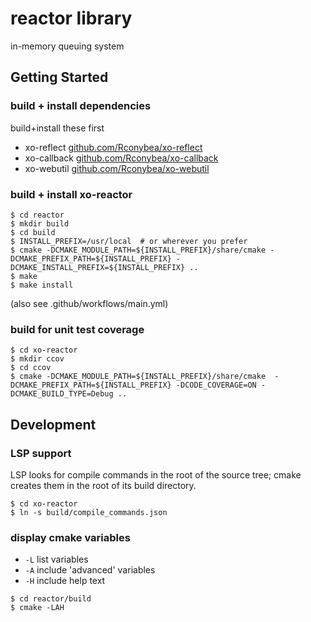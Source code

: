 # reactor library

in-memory queuing system

## Getting Started

### build + install dependencies

build+install these first

- xo-reflect [github.com/Rconybea/xo-reflect](https://github.com/Rconybea/reflect)
- xo-callback [github.com/Rconybea/xo-callback](https://github.com/Rconybea/xo-callback)
- xo-webutil [github.com/Rconybea/xo-webutil](https://github.com/Rconybea/xo-webutil)

### build + install xo-reactor
```
$ cd reactor
$ mkdir build
$ cd build
$ INSTALL_PREFIX=/usr/local  # or wherever you prefer
$ cmake -DCMAKE_MODULE_PATH=${INSTALL_PREFIX}/share/cmake -DCMAKE_PREFIX_PATH=${INSTALL_PREFIX} -DCMAKE_INSTALL_PREFIX=${INSTALL_PREFIX} ..
$ make
$ make install
```
(also see .github/workflows/main.yml)

### build for unit test coverage
```
$ cd xo-reactor
$ mkdir ccov
$ cd ccov
$ cmake -DCMAKE_MODULE_PATH=${INSTALL_PREFIX}/share/cmake  -DCMAKE_PREFIX_PATH=${INSTALL_PREFIX} -DCODE_COVERAGE=ON -DCMAKE_BUILD_TYPE=Debug ..
```

## Development

### LSP support

LSP looks for compile commands in the root of the source tree;
cmake creates them in the root of its build directory.

```
$ cd xo-reactor
$ ln -s build/compile_commands.json
```

### display cmake variables

- `-L` list variables
- `-A` include 'advanced' variables
- `-H` include help text

```
$ cd reactor/build
$ cmake -LAH
```
